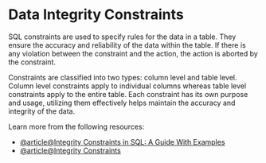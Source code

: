 # Data Integrity Constraints

SQL constraints are used to specify rules for the data in a table. They ensure the accuracy and reliability of the data within the table. If there is any violation between the constraint and the action, the action is aborted by the constraint.

Constraints are classified into two types: column level and table level. Column level constraints apply to individual columns whereas table level constraints apply to the entire table. Each constraint has its own purpose and usage, utilizing them effectively helps maintain the accuracy and integrity of the data.

Learn more from the following resources:

- [@article@Integrity Constraints in SQL: A Guide With Examples](https://www.datacamp.com/tutorial/integrity-constraints-sql)
- [@article@Integrity Constraints](https://dataheadhunters.com/academy/integrity-constraints-ensuring-accuracy-and-consistency-in-your-data/)